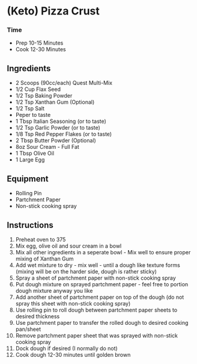 # (Keto) Pizza Crust

### Time
- Prep 10-15 Minutes
- Cook 12-30 Minutes

## Ingredients
- 2 Scoops (90cc/each) Quest Multi-Mix
- 1/2 Cup Flax Seed
- 1/2 Tsp Baking Powder
- 1/2 Tsp Xanthan Gum (Optional)
- 1/2 Tsp Salt
- Peper to taste
- 1 Tbsp Italian Seasoning (or to taste)
- 1/2 Tsp Garlic Powder (or to taste)
- 1/8 Tsp Red Pepper Flakes (or to taste)
- 2 Tbsp Butter Powder (Optional)
- 8oz Sour Cream - Full Fat
- 1 Tbsp Olive Oil
- 1 Large Egg

## Equipment
- Rolling Pin
- Partchment Paper
- Non-stick cooking spray

## Instructions
1) Preheat oven to 375
2) Mix egg, olive oil and sour cream in a bowl
3) Mix all other ingredients in a seperate bowl - Mix well to ensure proper mixing of Xanthan Gum
4) Add wet mixture to dry - mix well - until a dough like texture forms (mixing will be on the harder side, dough is rather sticky)
5) Spray a sheet of partchment paper with non-stick cooking spray
6) Put dough mixture on sprayed partchment paper - feel free to portion dough mixture anyway you like
7) Add another sheet of partchment paper on top of the dough (do not spray this sheet with non-stick cooking spray)
8) Use rolling pin to roll dough between partchment paper sheets to desired thickness
9) Use partchment paper to transfer the rolled dough to desired cooking pan/sheet
10) Remove partchment paper sheet that was sprayed with non-stick cooking spray
11) Dock dough if desired (I normally do not)
12) Cook dough 12-30 minutes until golden brown